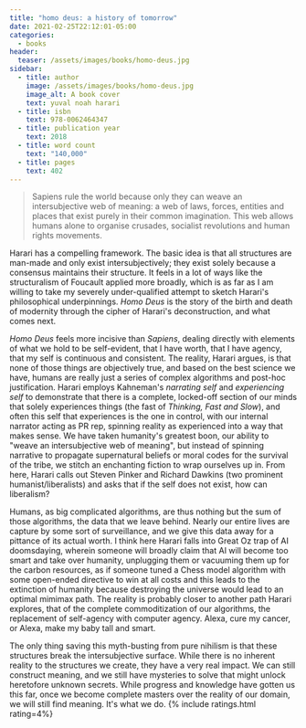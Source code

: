 ```yaml
---
title: "homo deus: a history of tomorrow"
date: 2021-02-25T22:12:01-05:00
categories:
  - books
header:
  teaser: /assets/images/books/homo-deus.jpg
sidebar:
  - title: author
    image: /assets/images/books/homo-deus.jpg
    image_alt: A book cover
    text: yuval noah harari
  - title: isbn
    text: 978-0062464347
  - title: publication year
    text: 2018
  - title: word count
    text: "140,000"
  - title: pages
    text: 402
---
```

> Sapiens rule the world because only they can weave an intersubjective web of meaning: a web of laws, forces, entities and places that exist purely in their common imagination. This web allows humans alone to organise crusades, socialist revolutions and human rights movements.

Harari has a compelling framework. The basic idea is that all structures are man-made and only exist intersubjectively; they exist solely because a consensus maintains their structure. It feels in a lot of ways like the structuralism of Foucault applied more broadly, which is as far as I am willing to take my severely under-qualified attempt to sketch Harari's philosophical underpinnings. *Homo Deus* is the story of the birth and death of modernity through the cipher of Harari's deconstruction, and what comes next.

*Homo Deus* feels more incisive than *Sapiens*, dealing directly with elements of what we hold to be self-evident, that I have worth, that I have agency, that my self is continuous and consistent. The reality, Harari argues, is that none of those things are objectively true, and based on the best science we have, humans are really just a series of complex algorithms and post-hoc justification. Harari employs Kahneman's *narrating self* and *experiencing self* to demonstrate that there is a complete, locked-off section of our minds that solely experiences things (the fast of *Thinking, Fast and Slow*), and often this self that experiences is the one in control, with our internal narrator acting as PR rep, spinning reality as experienced into a way that makes sense. We have taken humanity's greatest boon, our ability to "weave an intersubjective web of meaning", but instead of spinning narrative to propagate supernatural beliefs or moral codes for the survival of the tribe, we stitch an enchanting fiction to wrap ourselves up in. From here, Harari calls out Steven Pinker and Richard Dawkins (two prominent humanist/liberalists) and asks that if the self does not exist, how can liberalism?

Humans, as big complicated algorithms, are thus nothing but the sum of those algorithms, the data that we leave behind. Nearly our entire lives are capture by some sort of surveillance, and we give this data away for a pittance of its actual worth. I think here Harari falls into Great Oz trap of AI doomsdaying, wherein someone will broadly claim that AI will become too smart and take over humanity, unplugging them or vacuuming them up for the carbon resources, as if someone tuned a Chess model algorithm with some open-ended directive to win at all costs and this leads to the extinction of humanity because destroying the universe would lead to an optimal mimimax path. The reality is probably closer to another path Harari explores, that of the complete commoditization of our algorithms, the replacement of self-agency with computer agency. Alexa, cure my cancer, or Alexa, make my baby tall and smart.

The only thing saving this myth-busting from pure nihilism is that these structures break the intersubjective surface. While there is no inherent reality to the structures we create, they have a very real impact. We can still construct meaning, and we still have mysteries to solve that might unlock heretofore unknown secrets. While progress and knowledge have gotten us this far, once we become complete masters over the reality of our domain, we will still find meaning. It's what we do.
{% include ratings.html rating=4%}